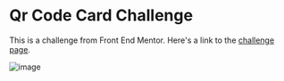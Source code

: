 # Qr Code Card Challenge

This is a challenge from Front End Mentor. Here's a link to the [challenge page](https://www.frontendmentor.io/solutions/qr-code-card-challenge-kCj0weQOis).

![image](https://github.com/OCampezzi/qr-code-card/assets/90792115/70965ced-4bf4-4f63-b6a7-653c6c4df1ce)
